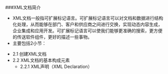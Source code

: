 ###XML文档简介
* XML文档一般指可扩展标记语言。可扩展标记语言可以对文档和数据进行结构化处理，从而能够在部门、客户和供应商之间进行交换，实现动态内容生成，企业集成和应用开发。可扩展标记语言可以使我们能够更准确的搜索，更方便的传送软件组件，更好的描述一些事物。
* 主要包括2小节：

 + 2.1 创建XML文档
 + 2.2 XML文档的基本构成元素
     + 2.2.1 XML声明（XML Declaration）

